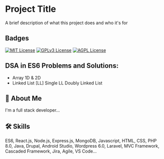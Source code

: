 
# Project Title

A brief description of what this project does and who it's for


## Badges


[![MIT License](https://img.shields.io/badge/License-MIT-green.svg)](https://choosealicense.com/licenses/mit/)
[![GPLv3 License](https://img.shields.io/badge/License-GPL%20v3-yellow.svg)](https://opensource.org/licenses/)
[![AGPL License](https://img.shields.io/badge/license-AGPL-blue.svg)](http://www.gnu.org/licenses/agpl-3.0)


## DSA in ES6 Problems and Solutions:

- Array 1D & 2D
- Linked List [LL]
  Single LL
  Doubly Linked List



## 🚀 About Me
I'm a full stack developer...


## 🛠 Skills
ES6, React.js, Node.js, Express.js, MongoDB, Javascript, HTML, CSS, PHP 8.0, Java, Drupal, Android Studio, Wordpress 6.0, Laravel, MVC Framework, Cascaded Framework, Jira, Agile, VS Code...  

